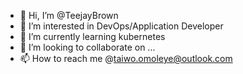 - 👋 Hi, I’m @TeejayBrown
- 👀 I’m interested in DevOps/Application Developer
- 🌱 I’m currently learning kubernetes
- 💞️ I’m looking to collaborate on ...
- 📫 How to reach me @taiwo.omoleye@outlook.com

<!---
TeejayBrown/TeejayBrown is a ✨ special ✨ repository because its `README.md` (this file) appears on your GitHub profile.
You can click the Preview link to take a look at your changes.
--->
